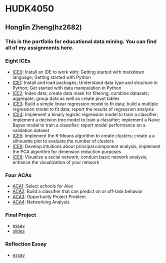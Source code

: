 # HUDK4050
## Honglin Zheng(hz2682)

### This is the portfolio for educational data mining. You can find all of my assignments here.

### Eight ICEs
- [ICE0](https://github.com/HonglinZheng/HUDK4050/blob/main/ICE0.ipynb): Install an IDE to work with; Getting started with markdown language; Getting started with Python
- [ICE1](https://github.com/HonglinZheng/HUDK4050/blob/main/ICE1.ipynb): Install and load packages; Understand data type and structure in Python; Get started with data manipulation in Python
- [ICE2](https://github.com/HonglinZheng/HUDK4050/blob/main/ICE2.ipynb): Index data; create data mask for filtering; combine datasets; aggregate, group data as well as create pivot tables
- [ICE3](https://github.com/HonglinZheng/HUDK4050/blob/main/ICE3.ipynb): Build a simple linear regression model to fit data; build a multiple regression model to fit data; report the results of regression analysis
- [ICE4](https://github.com/HonglinZheng/HUDK4050/blob/main/ICE4.ipynb): Implement a binary logistic regression model to train a classifier; implement a decision tree model to train a classifier; implement a Naive Bayes model to train a classifier; report model performance on a validation dataset
- [ICE5](https://github.com/HonglinZheng/HUDK4050/blob/main/ICE5.ipynb): Implement the K-Means algorithm to create clusters; create a a silhouette plot to evaluate the number of clusters
- [ICE6](https://github.com/HonglinZheng/HUDK4050/blob/main/ICE6.ipynb): Develop intuitions about principal component analysis; implement the PCA algorithm for dimension reduction purposes
- [ICE8](https://github.com/HonglinZheng/HUDK4050/blob/main/ICE8.ipynb): Visualize a social network; conduct basic network analysis; enhance the visualization of your network

### Four ACAs
- [ACA1](https://github.com/HonglinZheng/HUDK4050/blob/main/ACA1.ipynb):  Select schools for Alex
- [ACA2](https://github.com/HonglinZheng/HUDK4050/blob/main/ACA2.ipynb):  Build a classifier that can predict on or off-task behavior
- [ACA3](https://github.com/HonglinZheng/HUDK4050/blob/main/ACA3.ipynb):  Opportunity Project Problem
- [ACA4](https://github.com/HonglinZheng/HUDK4050/blob/main/ACA4.ipynb):  Networking Analysis

### Final Project
- [essay](https://github.com/HonglinZheng/HUDK4050/blob/main/4050%20-%20Final%20Paper.pdf)
- [slides](https://github.com/HonglinZheng/HUDK4050/blob/main/presentation%20slides.pdf)

### Reflection Essay
- [essay](https://github.com/HonglinZheng/HUDK4050/blob/main/Reflection%20Essay.pdf)
